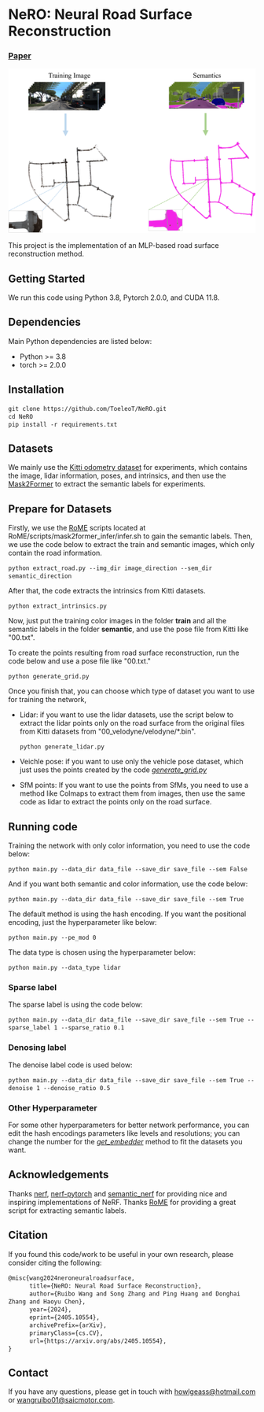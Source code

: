 # NeRO: Neural Road Surface Reconstruction

### [Paper](https://arxiv.org/abs/2405.10554)

![image](https://github.com/ToeleoT/NeRO/blob/main/imgs/road.png)

This project is the implementation of an MLP-based road surface reconstruction method.

## Getting Started

We run this code using Python 3.8, Pytorch 2.0.0, and CUDA 11.8.

## Dependencies

Main Python dependencies are listed below:

- Python >= 3.8
- torch >= 2.0.0 

## Installation

```
git clone https://github.com/ToeleoT/NeRO.git
cd NeRO
pip install -r requirements.txt
```

## Datasets

We mainly use the [Kitti odometry dataset](https://www.cvlibs.net/datasets/kitti/eval_odometry.php) for experiments, which contains the image, lidar information, poses, and intrinsics, and then use the [Mask2Former](https://github.com/facebookresearch/Mask2Former?tab=readme-ov-file) to extract the semantic labels for experiments.

## Prepare for Datasets

Firstly, we use the [RoME](https://github.com/DRosemei/RoMe) scripts located at RoME/scripts/mask2former_infer/infer.sh to gain the semantic labels. Then, we use the code below to extract the train and semantic images, which only contain the road information.

```
python extract_road.py --img_dir image_direction --sem_dir semantic_direction
```

After that, the code extracts the intrinsics from Kitti datasets.

```
python extract_intrinsics.py
```

Now, just put the training color images in the folder **train** and all the semantic labels in the folder **semantic**, and use the pose file from Kitti like "00.txt". 

To create the points resulting from road surface reconstruction, run the code below and use a pose file like "00.txt."

```
python generate_grid.py
```

Once you finish that, you can choose which type of dataset you want to use for training the network, 

- Lidar: if you want to use the lidar datasets, use the script below to extract the lidar points only on the road surface from the original files from Kitti datasets from "00_velodyne/velodyne/*.bin".

  ```
  python generate_lidar.py
  ```

- Veichle pose: if you want to use only the vehicle pose dataset, which just uses the points created by the code *<u>generate_grid.py</u>*

- SfM points: If you want to use the points from SfMs, you need to use a method like Colmaps to extract them from images, then use the same code as lidar to extract the points only on the road surface.

## Running code

Training the network with only color information, you need to use the code below:

```
python main.py --data_dir data_file --save_dir save_file --sem False
```

And if you want both semantic and color information, use the code below:

```
python main.py --data_dir data_file --save_dir save_file --sem True
```

The default method is using the hash encoding. If you want the positional encoding, just the hyperparameter like below:

```
python main.py --pe_mod 0
```

The data type is chosen using the hyperparameter below:

```
python main.py --data_type lidar
```

### Sparse label

The sparse label is using the code below:

```
python main.py --data_dir data_file --save_dir save_file --sem True --sparse_label 1 --sparse_ratio 0.1
```

### Denosing label

The denoise label code is used below:

```
python main.py --data_dir data_file --save_dir save_file --sem True --denoise 1 --denoise_ratio 0.5
```

### Other Hyperparameter

For some other hyperparameters for better network performance, you can edit the hash encodings parameters like levels and resolutions; you can change the number for the *<u>get_embedder</u>* method to fit the datasets you want.

## Acknowledgements

Thanks [nerf](https://github.com/bmild/nerf), [nerf-pytorch](https://github.com/yenchenlin/nerf-pytorch) and [semantic_nerf](https://github.com/Harry-Zhi/semantic_nerf) for providing nice and inspiring implementations of NeRF. Thanks [RoME](https://github.com/DRosemei/RoMe) for providing a great script for extracting semantic labels.

## Citation

If you found this code/work to be useful in your own research, please consider citing the following:

```
@misc{wang2024neroneuralroadsurface,
      title={NeRO: Neural Road Surface Reconstruction}, 
      author={Ruibo Wang and Song Zhang and Ping Huang and Donghai Zhang and Haoyu Chen},
      year={2024},
      eprint={2405.10554},
      archivePrefix={arXiv},
      primaryClass={cs.CV},
      url={https://arxiv.org/abs/2405.10554}, 
}
```

## Contact

If you have any questions, please get in touch with howlgeass@hotmail.com or wangruibo01@saicmotor.com.

